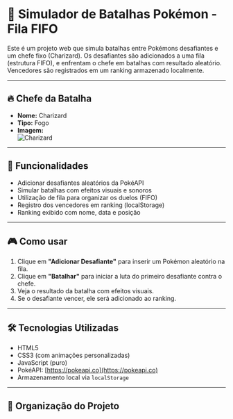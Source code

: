 # 🧩 Simulador de Batalhas Pokémon - Fila FIFO

Este é um projeto web que simula batalhas entre Pokémons desafiantes e um chefe fixo (Charizard). Os desafiantes são adicionados a uma fila (estrutura FIFO), e enfrentam o chefe em batalhas com resultado aleatório. Vencedores são registrados em um ranking armazenado localmente.

---

## 🔥 Chefe da Batalha

- **Nome:** Charizard  
- **Tipo:** Fogo  
- **Imagem:**  
  ![Charizard](https://raw.githubusercontent.com/PokeAPI/sprites/master/sprites/pokemon/6.png)

---

## 🚀 Funcionalidades

- Adicionar desafiantes aleatórios da PokéAPI
- Simular batalhas com efeitos visuais e sonoros
- Utilização de fila para organizar os duelos (FIFO)
- Registro dos vencedores em ranking (localStorage)
- Ranking exibido com nome, data e posição

---

## 🎮 Como usar

1. Clique em **"Adicionar Desafiante"** para inserir um Pokémon aleatório na fila.
2. Clique em **"Batalhar"** para iniciar a luta do primeiro desafiante contra o chefe.
3. Veja o resultado da batalha com efeitos visuais.
4. Se o desafiante vencer, ele será adicionado ao ranking.

---

## 🛠️ Tecnologias Utilizadas

- HTML5  
- CSS3 (com animações personalizadas)  
- JavaScript (puro)  
- PokéAPI: [https://pokeapi.co](https://pokeapi.co)  
- Armazenamento local via `localStorage`

---

## 📂 Organização do Projeto

